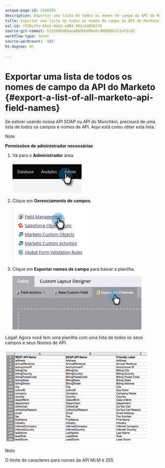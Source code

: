 ```yaml
---
unique-page-id: 2360295
description: Exportar uma lista de todos os nomes de campo da API do Marketo - Documentos do Marketo - Documentação do produto
title: Exportar uma lista de todos os nomes de campo da API do Marketo
exl-id: 7720c3fe-85e3-4de2-ad04-503c430562f0
source-git-commit: b13360b009aea869bbd96a9cd0888bb121afdcd2
workflow-type: tm+mt
source-wordcount: '102'
ht-degree: 0%

---
```


# Exportar uma lista de todos os nomes de campo da API do Marketo {#export-a-list-of-all-marketo-api-field-names}

Se estiver usando nossa API SOAP ou API do Munchkin, precisará de uma lista de todos os campos e nomes de API. Aqui está como obter esta lista.

>[!NOTE]
>
>**Permissões de administrador necessárias**

1. Vá para o **Administrador** área.

   ![](assets/export-a-list-of-all-marketo-api-field-names-1.png)

1. Clique em **Gerenciamento de campos**.

   ![](assets/export-a-list-of-all-marketo-api-field-names-2.png)

1. Clique em **Exportar nomes de campo** para baixar a planilha.

   ![](assets/export-a-list-of-all-marketo-api-field-names-3.png)

Legal! Agora você tem uma planilha com uma lista de todos os seus campos e seus Nomes de API.

![](assets/export-a-list-of-all-marketo-api-field-names-4.png)

>[!NOTE]
>
>O limite de caracteres para nomes de API MLM é 255.
